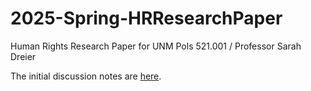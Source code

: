 # 2025-Spring-HRResearchPaper
Human Rights Research Paper for UNM Pols 521.001 / Professor Sarah Dreier

The initial discussion notes are [here](./Pols521%20Mullet%20IndResearchPaper%2020250211.qmd).
